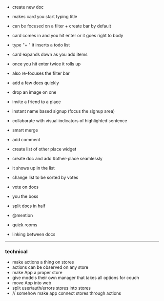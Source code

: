 
  - create new doc
  - makes card you start typing title
  - can be focused on a filter + create bar by default
  - card comes in and you hit enter or it goes right to body
  - type "+ " it inserts a todo list
  - card expands down as you add items
  - once you hit enter twice it rolls up
  - also re-focuses the filter bar
  - add a few docs quickly
  - drop an image on one

  - invite a friend to a place
  - instant name based signup (focus the signup area)
  - collaborate with visual indicators of highlighted sentence
  - smart merge
  - add comment

  - create list of other place widget
  - create doc and add #other-place seamlessly
  - it shows up in the list
  - change list to be sorted by votes
  - vote on docs
  - you the boss

  - split docs in half
  - @mention
  - quick rooms
  - linking between docs


---

### technical

- make actions a thing on stores
- actions can be observed on any store
- make App a proper store
- give models their own manager that takes all options for couch
- move App into web
- split user/auth/errors stores into stores
- // somehow make app connect stores through actions
